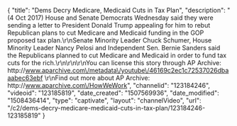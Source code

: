 {
    "title": "Dems Decry Medicare, Medicaid Cuts in Tax Plan",
    "description": "(4 Oct 2017) House and Senate Democrats Wednesday said they were sending a letter to President Donald Trump appealing for him to rebut Republican plans to cut Medicare and Medicaid funding in the GOP proposed tax plan.\r\nSenate Minority Leader Chuck Schumer, House Minority Leader Nancy Pelosi and Independent Sen. Bernie Sanders said the Republicans planned to cut Medicare and Medicaid in order to fund tax cuts for the rich.\r\n\r\n\r\nYou can license this story through AP Archive: http:\/\/www.aparchive.com\/metadata\/youtube\/46169c2ec1c72537026dbaaabec63ebf \r\nFind out more about AP Archive: http:\/\/www.aparchive.com\/HowWeWork",
    "channelid": "123184246",
    "videoid": "123185819",
    "date_created": "1507569936",
    "date_modified": "1508436414",
    "type": "captivate",
    "layout": "channelVideo",
    "url": "\/c2\/dems-decry-medicare-medicaid-cuts-in-tax-plan\/123184246-123185819"
}